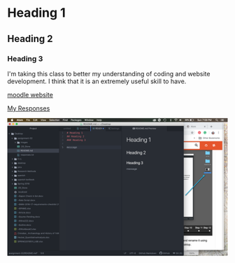 # Heading 1
## Heading 2
### Heading 3

 I'm taking this class to better my understanding of coding and website development. I think that it is an extremely useful skill to have.

[moodle website](https://umonline.umt.edu/)

[My Responses](./responses.txt)

![My Screenshot](./images/screenshot.png)
